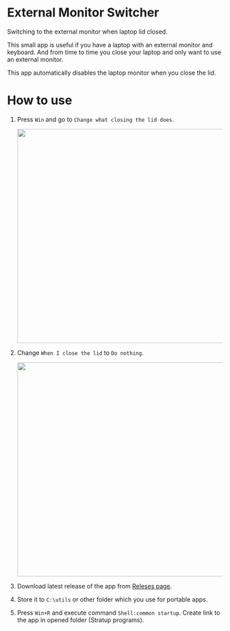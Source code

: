 # External Monitor Switcher

Switching to the external monitor when laptop lid closed.

This small app is useful if you have a laptop with an external monitor and keyboard. And from time to time you close your laptop and only want to use an external monitor.

This app automatically disables the laptop monitor when you close the lid.

# How to use

1. Press `Win` and go to `Change what closing the lid does`.

	<img src="https://user-images.githubusercontent.com/914224/112108492-12d0d100-8bd2-11eb-896d-f0a2eb501936.png" width="500px">
2. Change `When I close the lid` to `Do nothing`.

	<img src="https://user-images.githubusercontent.com/914224/112108488-119fa400-8bd2-11eb-9ea2-0108165353b3.png" width="500px">
3. Download latest release of the app from [Releses page](https://github.com/ansible-semaphore/semaphore/releases/).
4. Store it to `C:\utils` or other folder which you use for portable apps.
5. Press `Win+R` and execute command `Shell:common startup`. Create link to the app in opened folder (Stratup programs).
